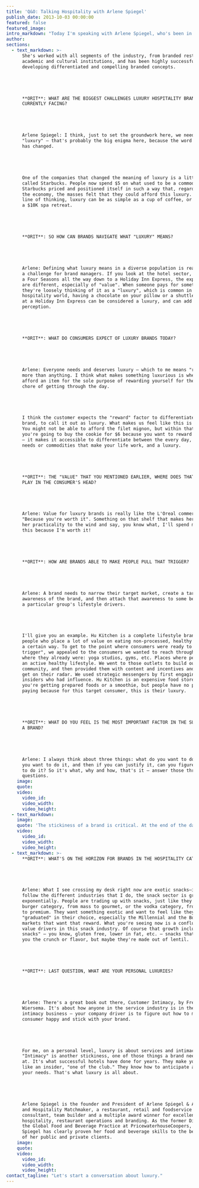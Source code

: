 ```yaml
---
title: 'Q&O: Talking Hospitality with Arlene Spiegel'
publish_date: 2013-10-03 00:00:00
featured: false
featured_image:
intro_markdown: "Today I'm speaking with Arlene Spiegel, who's been in the hospitality industry for twenty-five years.​"
author:
sections:
  - text_markdown: >-
      She's worked with all segments of the industry, from branded restaurants to
      academic and cultural institutions, and has been highly successful in
      developing differentiated and compelling branded concepts.





      **ORIT**: WHAT ARE THE BIGGEST CHALLENGES LUXURY HOSPITALITY BRANDS ARE
      CURRENTLY FACING?





      Arlene Spiegel: I think, just to set the groundwork here, we need to define
      "luxury" – that's probably the big enigma here, because the word "luxury"
      has changed.





      One of the companies that changed the meaning of luxury is a little brand
      called Starbucks. People now spend $5 on what used to be a commodity item.
      Starbucks priced and positioned itself in such a way that, regardless of
      the economy, the masses felt that they could afford this luxury. In that
      line of thinking, luxury can be as simple as a cup of coffee, or it can be
      a $10K spa retreat.





      **ORIT**: SO HOW CAN BRANDS NAVIGATE WHAT "LUXURY" MEANS?





      Arlene: Defining what luxury means in a diverse population is really
      a challenge for brand managers. If you look at the hotel sector, from
      a Four Seasons all the way down to a Holiday Inn Express, the expectations
      are different, especially of "value". When someone pays for something and
      they're loosely thinking of it as a "luxury", which is common in the
      hospitality world, having a chocolate on your pillow or a shuttle service
      at a Holiday Inn Express can be considered a luxury, and can add to that
      perception.





      **ORIT**: WHAT DO CONSUMERS EXPECT OF LUXURY BRANDS TODAY?





      Arlene: Everyone needs and deserves luxury – which to me means "reward"
      more than anything. I think what makes something luxurious is when you can
      afford an item for the sole purpose of rewarding yourself for the hard
      chore of getting through the day.





      I think the customer expects the "reward" factor to differentiate the
      brand, to call it out as luxury. What makes us feel like this is special?
      You might not be able to afford the filet mignon, but within that category
      you're going to buy the cookie for $6 because you want to reward yourself
      – it makes it accessible to differentiate between the every day, the basic
      needs or commodities that make your life work, and a luxury.





      **ORIT**: THE "VALUE" THAT YOU MENTIONED EARLIER, WHERE DOES THAT COME INTO
      PLAY IN THE CONSUMER'S HEAD?





      Arlene: Value for luxury brands is really like the L'Oreal commercial,
      "Because you're worth it". Something on that shelf that makes her throw all
      her practicality to the wind and say, you know what, I'll spend more on
      this because I'm worth it!





      **ORIT**: HOW ARE BRANDS ABLE TO MAKE PEOPLE PULL THAT TRIGGER?





      Arlene: A brand needs to narrow their target market, create a targeted
      awareness of the brand, and then attach that awareness to some benefit to
      a particular group's lifestyle drivers.





      I'll give you an example. Hu Kitchen is a complete lifestyle brand for
      people who place a lot of value on eating non-processed, healthy foods in
      a certain way. To get to the point where consumers were ready to "pull the
      trigger", we appealed to the consumers we wanted to reach through channels
      where they already were: yoga studios, gyms, etc. Places where people had
      an active healthy lifestyle. We went to those outlets to build our
      community, and then provided them with content and incentives and events to
      get on their radar. We used strategic messengers by first engaging the
      insiders who had influence. Hu Kitchen is an expensive food store, whether
      you're getting prepared foods or a smoothie, but people have no problem
      paying because for this target consumer, this is their luxury.





      **ORIT**: WHAT DO YOU FEEL IS THE MOST IMPORTANT FACTOR IN THE SUCCESS OF
      A BRAND?





      Arlene: I always think about three things: what do you want to do, why do
      you want to do it, and then if you can justify it, can you figure out how
      to do it? So it's what, why and how, that's it – answer those three
      questions.​
    image:
    quote:
    video:
      video_id:
      video_width:
      video_height:
  - text_markdown:
    image:
    quote: 'The stickiness of a brand is critical. At the end of the day if the consumer forgets who you are, nothing really helps.'
    video:
      video_id:
      video_width:
      video_height:
  - text_markdown: >-
      **ORIT**: WHAT'S ON THE HORIZON FOR BRANDS IN THE HOSPITALITY CATEGORY?





      Arlene: What I see crossing my desk right now are exotic snacks—if you
      follow the different industries that I do, the snack sector is growing
      exponentially. People are trading up with snacks, just like they did in the
      burger category, from mass to gourmet, or the vodka category, from regular
      to premium. They want something exotic and want to feel like they've
      "graduated" in their choice, especially the Millennial and the Boomer
      markets that want that reward. What you're seeing now is a confluence of
      value drivers in this snack industry. Of course that growth includes "halo
      snacks" – you know, gluten free, lower in fat, etc. – snacks that will give
      you the crunch or flavor, but maybe they're made out of lentil.





      **ORIT**: LAST QUESTION, WHAT ARE YOUR PERSONAL LUXURIES?





      Arlene: There's a great book out there, Customer Intimacy, by Fred
      Wiersema. It's about how anyone in the service industry is in the customer
      intimacy business – your company driver is to figure out how to make the
      consumer happy and stick with your brand.





      For me, on a personal level, luxury is about services and intimacy.
      "Intimacy" is another stickiness, one of those things a brand needs to work
      at. It's what successful hotels have done for years. They make you feel
      like an insider, "one of the club." They know how to anticipate and deliver
      your needs. That's what luxury is all about.





      Arlene Spiegel is the founder and President of Arlene Spiegel & Associates
      and Hospitality Matchmaker, a restaurant, retail and foodservice
      consultant, team builder and a multiple award winner for excellence in
      hospitality, restaurant operations and branding. As the former Director of
      the Global Food and Beverage Practice at PricewaterhouseCoopers, Ms.
      Spiegel has clearly proven her food and beverage skills to the betterment
      of her public and private clients.​
    image:
    quote:
    video:
      video_id:
      video_width:
      video_height:
contact_tagline: "Let's start a conversation about luxury."
---
```



